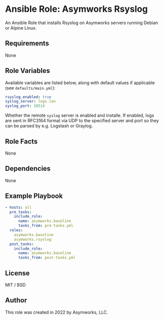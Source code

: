 # Ansible Role: Asymworks Rsyslog

An Ansible Role that installs Rsyslog on Asymworks servers running Debian or Alpine Linux.

## Requirements

None

## Role Variables

Available variables are listed below, along with default values if applicable (see `defaults/main.yml`):

```yaml
rsyslog_enabled: true
syslog_server: logs.lan
syslog_port: 10514
```

Whether the remote `syslog` server is enabled and installe.  If enabled, logs are sent in RFC3164 format via UDP to the specified server and port so they can be parsed by e.g. Logstash or Graylog.

## Role Facts

None

## Dependencies

None

## Example Playbook

```yaml
- hosts: all
  pre_tasks:
    include_role:
      name: asymworks.baseline
      tasks_from: pre-tasks.yml
  roles:
    asymworks.baseline
    asymworks.rsyslog
  post_tasks:
    include_role:
      name: asymworks.baseline
      tasks_from: post-tasks.yml
```

## License

MIT / BSD

## Author

This role was created in 2022 by Asymworks, LLC.
